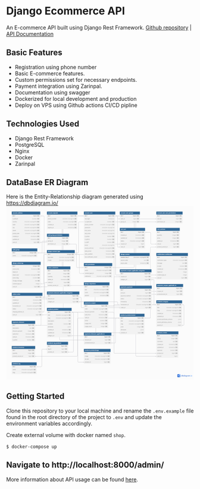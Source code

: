 # Django Ecommerce API

An E-commerce API built using Django Rest Framework. [Github repository](https://github.com/VahidGhafourian/Online-Shop-React-Django) | [API Documentation](https://github.com/VahidGhafourian/Online-Shop-React-Django/blob/main/API%20Documents.md)

## Basic Features

- Registration using phone number
- Basic E-commerce features.
- Custom permissions set for necessary endpoints.
- Payment integration using Zarinpal.
- Documentation using swagger
- Dockerized for local development and production
- Deploy on VPS using Github actions CI/CD pipline

## Technologies Used

- Django Rest Framework
- PostgreSQL
- Nginx
- Docker
- Zarinpal

## DataBase ER Diagram

Here is the Entity-Relationship diagram generated using https://dbdiagram.io/
![ER-Diagram](https://raw.githubusercontent.com/VahidGhafourian/Online-Shop-React-Django/refs/heads/main/ER-Diagram-Online-Shop.png)

## Getting Started

Clone this repository to your local machine and rename the `.env.example` file found in the root directory of the project to `.env` and update the environment variables accordingly.

Create external volume with docker named `shop`.

```
$ docker-compose up
```

Navigate to http://localhost:8000/admin/
---
More information about API usage can be found [here](https://github.com/VahidGhafourian/Online-Shop-React-Django/blob/main/API%20Documents.md).
